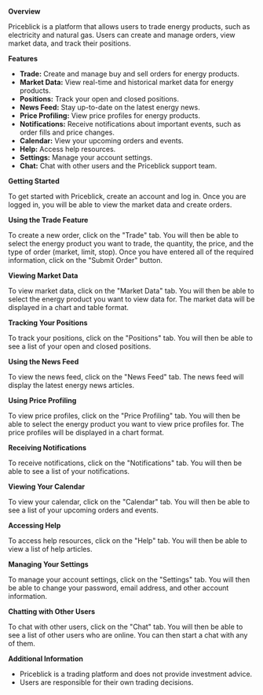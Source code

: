 **Overview**

Priceblick is a platform that allows users to trade energy products, such as electricity and natural gas. Users can create and manage orders, view market data, and track their positions.

**Features**

- **Trade:** Create and manage buy and sell orders for energy products.
- **Market Data:** View real-time and historical market data for energy products.
- **Positions:** Track your open and closed positions.
- **News Feed:** Stay up-to-date on the latest energy news.
- **Price Profiling:** View price profiles for energy products.
- **Notifications:** Receive notifications about important events, such as order fills and price changes.
- **Calendar:** View your upcoming orders and events.
- **Help:** Access help resources.
- **Settings:** Manage your account settings.
- **Chat:** Chat with other users and the Priceblick support team.

**Getting Started**

To get started with Priceblick, create an account and log in. Once you are logged in, you will be able to view the market data and create orders.

**Using the Trade Feature**

To create a new order, click on the "Trade" tab. You will then be able to select the energy product you want to trade, the quantity, the price, and the type of order (market, limit, stop). Once you have entered all of the required information, click on the "Submit Order" button.

**Viewing Market Data**

To view market data, click on the "Market Data" tab. You will then be able to select the energy product you want to view data for. The market data will be displayed in a chart and table format.

**Tracking Your Positions**

To track your positions, click on the "Positions" tab. You will then be able to see a list of your open and closed positions.

**Using the News Feed**

To view the news feed, click on the "News Feed" tab. The news feed will display the latest energy news articles.

**Using Price Profiling**

To view price profiles, click on the "Price Profiling" tab. You will then be able to select the energy product you want to view price profiles for. The price profiles will be displayed in a chart format.

**Receiving Notifications**

To receive notifications, click on the "Notifications" tab. You will then be able to see a list of your notifications.

**Viewing Your Calendar**

To view your calendar, click on the "Calendar" tab. You will then be able to see a list of your upcoming orders and events.

**Accessing Help**

To access help resources, click on the "Help" tab. You will then be able to view a list of help articles.

**Managing Your Settings**

To manage your account settings, click on the "Settings" tab. You will then be able to change your password, email address, and other account information.

**Chatting with Other Users**

To chat with other users, click on the "Chat" tab. You will then be able to see a list of other users who are online. You can then start a chat with any of them.

**Additional Information**

- Priceblick is a trading platform and does not provide investment advice.
- Users are responsible for their own trading decisions.
